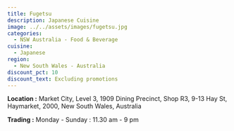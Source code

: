 ```yaml
---
title: Fugetsu
description: Japanese Cuisine
image: ../../assets/images/fugetsu.jpg
categories:
  - NSW Australia - Food & Beverage
cuisine:
  - Japanese
region:
  - New South Wales - Australia
discount_pct: 10
discount_text: Excluding promotions
---
```

**Location :** Market City, Level 3, 1909 Dining Precinct, Shop R3, 9-13 Hay St, Haymarket, 2000, New South Wales, Australia

**Trading :** Monday - Sunday : 11.30 am - 9 pm
